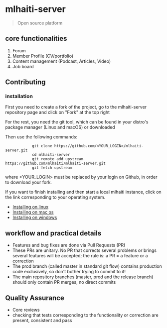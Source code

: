 # mlhaiti-server

> Open source platform 

## core functionalities 
  1. Forum 
  2. Member Profile (CV/portfolio)
  3. Content management (Podcast, Articles, Video)
  4. Job board

## Contributing 

### installation
First you need to create a fork of the project, go
to the mlhaiti-server repository page and click on "Fork" at the top right

For the rest, you need the git tool, which can be found in your distro's package 
manager (Linux and macOS) or downloaded

Then use the following commands:
           
                git clone https://github.com/<YOUR_LOGIN>/mlhaiti-server.git
                cd mlhaiti-server
                git remote add upstream https://github.com/mlhaiti/mlhaiti-server.git
                git fetch upstream
             
where <YOUR_LOGIN> must be replaced by your login on Github, in order to download your fork.

If you want to finish installing and then start a local mlhaiti instance, click on the link corresponding to your operating system.

* [Installing on linux](installing_linux.md)
* [Installing on mac os](installing_macos.md)
* [Installing on windows](installing_windows.md)
  
## workflow and practical details 

* Features and bug fixes are done via Pull Requests (PR)
* These PRs are unitary. No PR that corrects several problems or brings several features will be accepted; the rule is: a PR = a feature or a correction
* The prod branch (called master in standard git flow) contains production code exclusively, so don't bother trying to commit to it!
* The main repository branches (master, prod and the release branch) should only contain PR merges, no direct commits

## Quality Assurance 

* Core reviews
* checking that tests corresponding to the functionality or correction are present, consistent and pass
